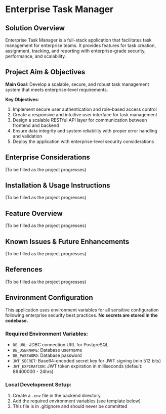 # Enterprise Task Manager

## Solution Overview
Enterprise Task Manager is a full-stack application that facilitates task management for enterprise teams. It provides features for task creation, assignment, tracking, and reporting with enterprise-grade security, performance, and scalability.

## Project Aim & Objectives
**Main Goal**: Develop a scalable, secure, and robust task management system that meets enterprise-level requirements.

**Key Objectives**:
1. Implement secure user authentication and role-based access control
2. Create a responsive and intuitive user interface for task management
3. Design a scalable RESTful API layer for communication between frontend and backend
4. Ensure data integrity and system reliability with proper error handling and validation
5. Deploy the application with enterprise-level security considerations

## Enterprise Considerations
(To be filled as the project progresses)

## Installation & Usage Instructions
(To be filled as the project progresses)

## Feature Overview
(To be filled as the project progresses)

## Known Issues & Future Enhancements
(To be filled as the project progresses)

## References
(To be filled as the project progresses)

## Environment Configuration

This application uses environment variables for all sensitive configuration following enterprise security best practices. **No secrets are stored in the codebase.**

### Required Environment Variables:
- `DB_URL`: JDBC connection URL for PostgreSQL
- `DB_USERNAME`: Database username
- `DB_PASSWORD`: Database password 
- `JWT_SECRET`: Base64-encoded secret key for JWT signing (min 512 bits)
- `JWT_EXPIRATION`: JWT token expiration in milliseconds (default: 86400000 - 24hrs)

### Local Development Setup:
1. Create a `.env` file in the backend directory
2. Add the required environment variables (see template below)
3. This file is in .gitignore and should never be committed
